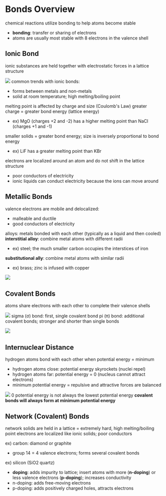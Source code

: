 # Bonds Overview
chemical reactions utilize bonding to help atoms become stable
- **bonding**: transfer or sharing of electrons
- atoms are usually most stable with 8 electrons in the valence shell

## Ionic Bond
ionic substances are held together with electrostatic forces in a lattice structure

![](..\..\.pastes\2021-07-25-15-02-40.png)
common trends with ionic bonds:
- forms between metals and non-metals
- solid at room temperature; high melting/boiling point

melting point is affected by charge and size (Coulomb's Law)
greater charge = greater bond energy (lattice energy)
- ex) MgO (charges +2 and -2) has a higher melting point than NaCl (charges +1 and -1)

smaller solids = greater bond energy; size is inversely proportional to bond energy
- ex) LiF has a greater melting point than KBr

electrons are localized around an atom and do not shift in the lattice structure
- poor conductors of electricity
- ionic liquids can conduct electricity because the ions can move around

## Metallic Bonds
valence electrons are mobile and delocalized:
- malleable and ductile
- good conductors of electricity

alloys: metals bonded with each other (typically as a liquid and then cooled)
**interstitial alloy**: combine metal atoms with different radii  
- ex) steel; the much smaller carbon occupies the interstices of iron 

**substitutional ally**: combine metal atoms with similar radii
- ex) brass; zinc is infused with copper

![](..\..\.pastes\2021-07-25-15-00-46.png)

## Covalent Bonds
atoms share electrons with each other to complete their valence shells

![](..\..\.pastes\2021-07-25-15-03-00.png)
sigma (σ) bond: first, single covalent bond
pi (π) bond: additional covalent bonds; stronger and shorter than single bonds

![](..\..\.pastes\2021-07-25-15-06-21.png)

## Internuclear Distance
hydrogen atoms bond with each other when potential energy = minimum
- hydrogen atoms close: potential energy skyrockets (nuclei repel)
- hydrogen atoms far: potential energy = 0 (nucleus cannot attract electrons)
- minimum potential energy = repulsive and attractive forces are balanced

![](..\..\.pastes\2021-07-25-15-17-08.png)
0 potential energy is not always the lowest potential energy
**covalent bonds will always form at minimum potential energy**

## Network (Covalent) Bonds
network solids are held in a lattice = extremely hard, high melting/boiling point
electrons are localized like ionic solids; poor conductors

ex) carbon: diamond or graphite
- group 14 = 4 valence electrons; forms several covalent bonds

ex) silicon (SiO2 quartz)
- **doping**: adds impurity to lattice; insert atoms with more (**n-doping**) or less valence electrons (**p-doping**); increases conductivity
- n-doping: adds free-moving electrons
- p-doping: adds positively charged holes, attracts electrons